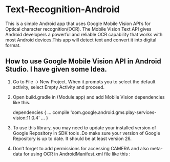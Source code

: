 # Text-Recognition-Android
This is a simple Android app that uses Google Mobile Vision API’s for Optical character recognition(OCR).
The Mobile Vision Text API gives Android developers a powerful and reliable OCR capability that works with most
Android devices.This app will detect text and convert it into digital format.


## How to use Google Mobile Vision API in Android Studio. I have given some Idea.
   
   
 1.  Go to File -> New Project. When it prompts you to select the default activity, select Empty Activity and proceed.
 
 2.  Open build.gradle in (Module:app) and add Mobile Vision dependencies like this.
 
       dependencies {
    ...
    compile 'com.google.android.gms:play-services-vision:11.0.4'
    ...
      }
 
 3. To use this library, you may need to update your installed version of Google Repository in SDK tools .Do make 
    sure your version of Google Repository is up to date. It should be at least version 26.

 4. Don’t forget to add permissions for accessing CAMERA and also meta-data for using OCR in AndroidManifest.xml 
     file like this :
     
     <uses-permission android:name="android.permission.INTERNET"></uses-permission>
     <application>
      <meta-data android:name="com.google.android.gms.vision.DEPENDENCIES" android:value="ocr"/>
      </application>
